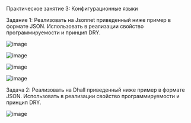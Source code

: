 Практическое занятие 3: Конфигурационные языки

Задание 1: Реализовать на Jsonnet приведенный ниже пример в формате JSON. Использовать в реализации свойство программируемости и принцип DRY.

![image](https://github.com/user-attachments/assets/c61c475b-4bac-479d-bc3a-c4a4ffddfcfe)

![image](https://github.com/user-attachments/assets/81031c22-8f02-4b3b-b3f4-590c38ec71f6)

![image](https://github.com/user-attachments/assets/166b53d8-18a5-4672-b0d5-6b6017ce7580)

![image](https://github.com/user-attachments/assets/5e5df269-a62a-4d72-a6c8-33625747467b)

Задача 2: Реализовать на Dhall приведенный ниже пример в формате JSON. Использовать в реализации свойство программируемости и принцип DRY.

![image](https://github.com/user-attachments/assets/4ed7ccc4-5869-474a-a36b-a61a6b03f448)


